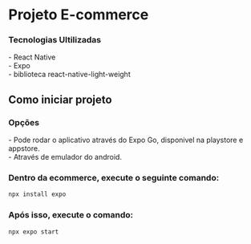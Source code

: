 <h1>Projeto E-commerce</h2>

<h3>Tecnologias Ultilizadas</h3>
 - React Native
 </br>
 - Expo
  </br>
 - biblioteca react-native-light-weight
  </br>
<h2>Como iniciar projeto</h2>

<h3>Opções</h3>
  - Pode rodar o aplicativo através do Expo Go, disponivel na playstore e appstore.
  </br>
  - Através de emulador do android.

<h3> Dentro da ecommerce, execute o seguinte comando: </h3>

```bash
npx install expo

```

<h3> Após isso, execute o comando: </h3>

```bash
npx expo start

```

